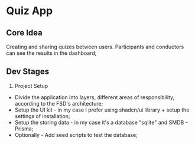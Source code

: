 # Quiz App 
## Core Idea
Creating and sharing quizes between users. Participants and conductors can see the results in the dashboard;
## Dev Stages
1) Project Setup
- Divide the application into layers, different areas of responsibility, according to the FSD's architecture;
- Setup the UI kit - in my case I prefer using shadcn/ui library + setup the settings of installation;
- Setup the storing data - in my case it's a database "sqlite" and SMDB - Prisma;
- Optionally - Add seed scripts to test the database;